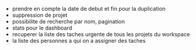- prendre en compte la date de debut et fin pour la duplication
- suppression de projet
- possibilite de recherche par nom, pagination
- stats pour le dashboard
- recuperer la liste des taches urgente de tous les projets du workspace
- la liste des personnes a qui on a assigner des taches

